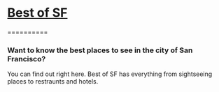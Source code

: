 # [Best of SF](http://andreholman.github.io/Best-of-SF "Best of SF")

 ==========
### Want to know the best places to see in the city of San Francisco?

You can find out right here. Best of SF has everything from sightseeing places to restraunts and hotels.
